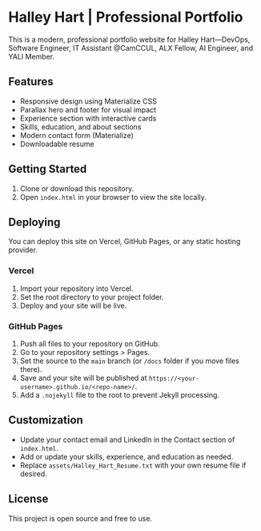 
# Halley Hart | Professional Portfolio

This is a modern, professional portfolio website for Halley Hart—DevOps, Software Engineer, IT Assistant @CamCCUL, ALX Fellow, AI Engineer, and YALI Member.

## Features
- Responsive design using Materialize CSS
- Parallax hero and footer for visual impact
- Experience section with interactive cards
- Skills, education, and about sections
- Modern contact form (Materialize)
- Downloadable resume

## Getting Started
1. Clone or download this repository.
2. Open `index.html` in your browser to view the site locally.

## Deploying
You can deploy this site on Vercel, GitHub Pages, or any static hosting provider.

### Vercel
1. Import your repository into Vercel.
2. Set the root directory to your project folder.
3. Deploy and your site will be live.

### GitHub Pages
1. Push all files to your repository on GitHub.
2. Go to your repository settings > Pages.
3. Set the source to the `main` branch (or `/docs` folder if you move files there).
4. Save and your site will be published at `https://<your-username>.github.io/<repo-name>/`.
5. Add a `.nojekyll` file to the root to prevent Jekyll processing.

## Customization
- Update your contact email and LinkedIn in the Contact section of `index.html`.
- Add or update your skills, experience, and education as needed.
- Replace `assets/Halley_Hart_Resume.txt` with your own resume file if desired.

## License
This project is open source and free to use.
